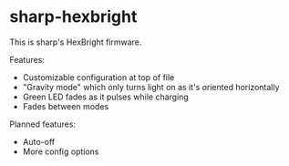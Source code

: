 sharp-hexbright
===============

This is sharp's HexBright firmware.

Features:
* Customizable configuration at top of file
* "Gravity mode" which only turns light on as it's oriented horizontally
* Green LED fades as it pulses while charging
* Fades between modes

Planned features:
* Auto-off
* More config options
